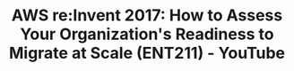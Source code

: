 ---
title: "AWS re:Invent 2017: How to Assess Your Organization's Readiness to Migrate at Scale (ENT211) - YouTube"
categories:
  - AWS CSA Pro Study
tags:
  - link
  - Post Formats
link: https://www.youtube.com/watch?v=id-PY0GBHXA
---